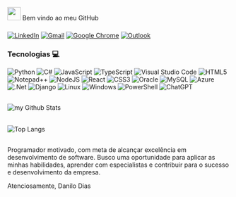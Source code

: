 
<img src="https://media.giphy.com/media/SS8CV2rQdlYNLtBCiF/giphy.gif?cid=ecf05e47fennzg7wpsytejfsyg9to5ad8vhuqne9ji5mexhn&ep=v1_gifs_search&rid=giphy.gif&ct=g" width="30"/> Bem vindo ao meu GitHub

###


[![LinkedIn](https://img.shields.io/badge/linkedin-%230077B5.svg?style=for-the-badge&logo=linkedin&logoColor=white)](https://www.linkedin.com/in/danilodiasz/)
[![Gmail](https://img.shields.io/badge/Gmail-D14836?style=for-the-badge&logo=gmail&logoColor=white)](contatodias.danilo@gmail.com)
[![Google Chrome](https://img.shields.io/badge/Google%20Chrome-4285F4?style=for-the-badge&logo=GoogleChrome&logoColor=white)](https://drive.google.com/file/d/1SWD6OY9Bx7J9TGPzzfXpsjP63ND9MWVZ/view?usp=sharing)
[![Outlook](https://img.shields.io/badge/Microsoft_Outlook-0078D4?style=for-the-badge&logo=microsoft-outlook&logoColor=white)](danilof.dias3@hotmail.com)

### Tecnologias 💻
![Python](https://img.shields.io/badge/python-3670A0?style=for-the-badge&logo=python&logoColor=ffdd54)
![C#](https://img.shields.io/badge/c%23-%23239120.svg?style=for-the-badge&logo=csharp&logoColor=white)
![JavaScript](https://img.shields.io/badge/javascript-%23323330.svg?style=for-the-badge&logo=javascript&logoColor=%23F7DF1E)
![TypeScript](https://img.shields.io/badge/typescript-%23007ACC.svg?style=for-the-badge&logo=typescript&logoColor=white)
![Visual Studio Code](https://img.shields.io/badge/Visual%20Studio%20Code-0078d7.svg?style=for-the-badge&logo=visual-studio-code&logoColor=white)
![HTML5](https://img.shields.io/badge/html5-%23E34F26.svg?style=for-the-badge&logo=html5&logoColor=white)
![Notepad++](https://img.shields.io/badge/Notepad++-90E59A.svg?style=for-the-badge&logo=notepad%2b%2b&logoColor=black)
![NodeJS](https://img.shields.io/badge/node.js-6DA55F?style=for-the-badge&logo=node.js&logoColor=white)
![React](https://img.shields.io/badge/react-%2320232a.svg?style=for-the-badge&logo=react&logoColor=%2361DAFB)
![CSS3](https://img.shields.io/badge/css3-%231572B6.svg?style=for-the-badge&logo=css3&logoColor=white)
![Oracle](https://img.shields.io/badge/Oracle-F80000?style=for-the-badge&logo=oracle&logoColor=white)
![MySQL](https://img.shields.io/badge/mysql-4479A1.svg?style=for-the-badge&logo=mysql&logoColor=white)
![Azure](https://img.shields.io/badge/azure-%230072C6.svg?style=for-the-badge&logo=microsoftazure&logoColor=white)
![.Net](https://img.shields.io/badge/.NET-5C2D91?style=for-the-badge&logo=.net&logoColor=white)
![Django](https://img.shields.io/badge/django-%23092E20.svg?style=for-the-badge&logo=django&logoColor=white)
![Linux](https://img.shields.io/badge/Linux-FCC624?style=for-the-badge&logo=linux&logoColor=black)
![Windows](https://img.shields.io/badge/Windows-0078D6?style=for-the-badge&logo=windows&logoColor=white)
![PowerShell](https://img.shields.io/badge/PowerShell-%235391FE.svg?style=for-the-badge&logo=powershell&logoColor=white)
![ChatGPT](https://img.shields.io/badge/chatGPT-74aa9c?style=for-the-badge&logo=openai&logoColor=white)
##
<img align="center" src="https://github-readme-stats.vercel.app/api?username=DaniloDiasLTDA&include_all_commits=true&count_private=true&show_icons=true&line_height=20&title_color=2B5BBD&icon_color=1124BB&text_color=A1A1A1&bg_color=0,000000,130F40&theme=dark" alt="my Github Stats"/>

######

![Top Langs](https://github-readme-stats.vercel.app/api/top-langs/?username=DaniloDiasLTDA&layout=compact&theme=dark)
##

Programador motivado, com meta de alcançar excelência em desenvolvimento de software. Busco uma oportunidade para aplicar as minhas habilidades, aprender com especialistas e contribuir para o sucesso e desenvolvimento da empresa.

Atenciosamente, Danilo Dias
 
